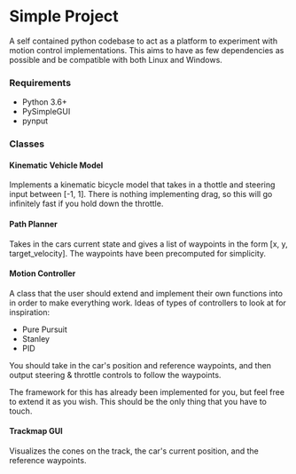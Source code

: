 # Simple Project
A self contained python codebase to act as a platform to experiment with motion control implementations. This aims to have as few dependencies as possible and be compatible with both Linux and Windows.

### Requirements

 - Python 3.6+
 - PySimpleGUI
 - pynput


### Classes

#### Kinematic Vehicle Model
Implements a kinematic bicycle model that takes in a thottle and steering input between [-1, 1].
There is nothing implementing drag, so this will go infinitely fast if you hold down the throttle.

#### Path Planner
Takes in the cars current state and gives a list of waypoints in the form [x, y, target_velocity]. The waypoints have been precomputed for simplicity.


#### Motion Controller
A class that the user should extend and implement their own functions into in order to make everything work.
Ideas of types of controllers to look at for inspiration:

 - Pure Pursuit
 - Stanley
 - PID

You should take in the car's position and reference waypoints, and then output steering & throttle controls to follow the waypoints.

The framework for this has already been implemented for you, but feel free to extend it as you wish. This should be the only thing that you have to touch. 

#### Trackmap GUI
Visualizes the cones on the track, the car's current position, and the reference waypoints.

